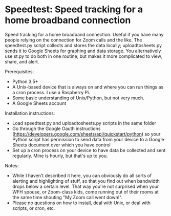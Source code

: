 # Speedtest: Speed tracking for a home broadband connection
Speed tracking for a home broadband connection. Useful if you have many people relying on the connection for Zoom calls and the like. The speedtest.py script collects and stores the data locally; uploadtosheets.py sends it to Google Sheets for graphing and data storage. You alternatively use st.py to do both in one routine, but makes it more complicated to view, share, and alert. 

Prerequisites:
- Python 3.5+
- A Unix-based device that is always on and where you can run things as a cron process. I use a Raspberry Pi.
- Some basic understanding of Unix/Python, but not very much.
- A Google Sheets account

Installation instructions:
- Load speedtest.py and uploadtosheets.py scripts in the same folder
- Go through the Google Oauth instructions (https://developers.google.com/sheets/api/quickstart/python) so your Python script has permission to send data from your device to a Google Sheets document over which you have control
- Set up a cron process on your device to have data be collected and sent regularly. Mine is hourly, but that's up to you. 

Notes:
- While I haven't described it here, you can obviously do all sorts of alerting and highlighting of stuff, so that you find out when bandwidth drops below a certain level. That way you're not surprised when your WFH spouse, or Zoom-class kids, come running out of their rooms at the same time shouting "My Zoom call went down!".
- Please no questions on how to install, deal with Unix, or deal with scripts, or cron, etc. 
